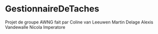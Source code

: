 # GestionnaireDeTaches
Projet de groupe AWNG
fait par
Coline van Leeuwen
Martin Delage
Alexis Vandewalle
Nicola Imperatore
